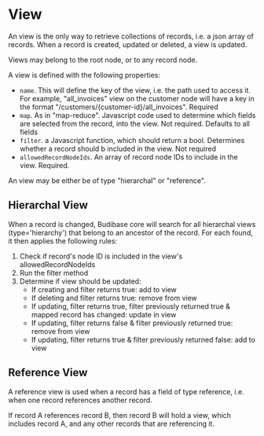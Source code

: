 # View

An view is the only way to retrieve collections of records, i.e. a json array of records. When a record is created, updated or deleted, a view is updated.

Views may belong to the root node, or to any record node.

A view is defined with the following properties:

* `name`. This will define the key of the view, i.e. the path used to access it. For example, "all\_invoices" view on the customer node will have a key in the format "/customers/{customer-id}/all\_invoices". Required
* `map`.  As in "map-reduce". Javascript code used to determine which fields are selected from the record, into the view. Not required. Defaults to all fields
* `filter`. a Javascript function, which should return a bool. Determines whether a record should b included in the view. Not required
* `allowedRecordNodeIds`. An array of record node IDs to include in the view. Required.

An view may be either be of type "hierarchal" or "reference".

## Hierarchal View

When a record is changed, Budibase core will search for all hierarchal views \(type='hierarchy'\) that belong to an ancestor of the record. For each found, it then applies the following rules:

1. Check if record's node ID is included in the view's allowedRecordNodeIds
2. Run the filter method
3. Determine if view should be updated:
   * If creating and filter returns true: add to view
   * If deleting and filter returns true: remove from view
   * If updating, filter returns true, filter previously returned true & mapped record has changed: update in view
   * If updating, filter returns false & filter previously returned true: remove from view
   * If updating, filter returns true & filter previously returned false: add to view

## Reference View

A reference view is used when a record has a field of type reference, i.e. when one record references another record.

If record A references record B, then record B will hold a view, which includes record A, and any other records that are referencing it.

